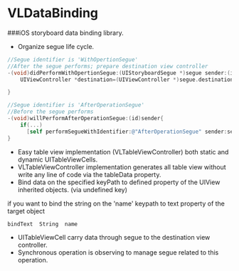 VLDataBinding
=============  

###iOS storyboard data binding library.  

* Organize segue life cycle.
```objectivec
//Segue identifier is 'WithOpertionSegue'
//After the segue performs; prepare destination view controller
-(void)didPerformWithOpertionSegue:(UIStoryboardSegue *)segue sender:(id)sender{
    UIViewController *destination=(UIViewController *)segue.destinationViewController;

}

//Segue identifier is 'AfterOperationSegue'
//Before the segue performs
-(void)willPerformAfterOperationSegue:(id)sender{
    if(...)
      [self performSegueWithIdentifier:@"AfterOperationSegue" sender:sender];
}
```
* Easy table view implementation (VLTableViewController) both static and dynamic UITableViewCells.
* VLTableViewController implementation generates all table view without write any line of code via the tableData property.
* Bind data on the specified keyPath to defined property of the UIView inherited objects. (via undefined key)

if you want to bind the string on the 'name' keypath to text property of the target object
```
bindText  String  name
```

* UITableViewCell carry data through segue to the destination view controller.
* Synchronous operation is observing to manage segue related to this operation.